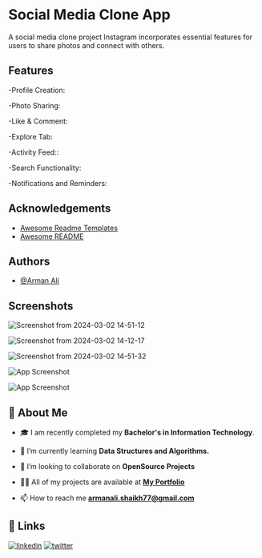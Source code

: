 
#  Social Media Clone App


A social media clone project Instagram incorporates essential features for users to share photos and connect with others.

## Features

-Profile Creation:

-Photo Sharing:  
    
-Like & Comment:

-Explore Tab:

-Activity Feed::

-Search Functionality:

-Notifications and Reminders:


## Acknowledgements

 - [Awesome Readme Templates](https://www.notion.so/templates/category/projects)
 - [Awesome README](https://github.com/armanali0786/awesome-readme)



## Authors

- [@Arman Ali](https://www.github.com/armanali0786)


## Screenshots

![Screenshot from 2024-03-02 14-51-12](https://github.com/armanali0786/SocialMediaApp/assets/76746226/5ad8388b-f575-4e82-bc2e-de6f3a47bcfb)

![Screenshot from 2024-03-02 14-12-17](https://github.com/armanali0786/SocialMediaApp/assets/76746226/77175c0d-e088-4966-a5ce-a2bee4946df2)

![Screenshot from 2024-03-02 14-51-32](https://github.com/armanali0786/SocialMediaApp/assets/76746226/19683655-8a83-441a-9c04-dc9cb6544010)


![App Screenshot](https://github.com/armanali0786/social-media-app/assets/76746226/f09983c4-aa40-423d-8b6d-b1289671ff9b)


![App Screenshot](https://github.com/armanali0786/social-media-app/assets/76746226/65dbe37a-2adf-451e-9d9f-02566ec68f01)
## 🚀 About Me

- 🎓 I am recently completed my **Bachelor's in Information Technology**.

- 🌱 I’m currently learning **Data Structures and Algorithms.**

- 👯 I’m looking to collaborate on **OpenSource Projects**

- 👨‍💻 All of my projects are available at **[My Portfolio](https://github.com/armanali0786?tab=repositories)**

- 📫 How to reach me **armanali.shaikh77@gmail.com**



## 🔗 Links

[![linkedin](https://img.shields.io/badge/linkedin-0A66C2?style=for-the-badge&logo=linkedin&logoColor=white)](https://www.linkedin.com/in/arman-ali-8383081ab/)
[![twitter](https://img.shields.io/badge/twitter-1DA1F2?style=for-the-badge&logo=twitter&logoColor=white)](https://twitter.com/Arman_Ali_01?s=09/)

